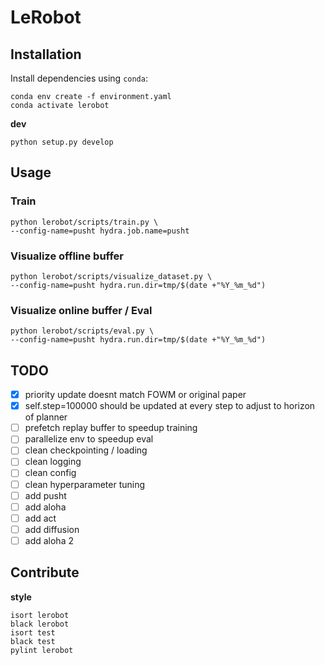# LeRobot

## Installation

Install dependencies using `conda`:

```
conda env create -f environment.yaml
conda activate lerobot
```

**dev**

```
python setup.py develop
```

## Usage


### Train

```
python lerobot/scripts/train.py \
--config-name=pusht hydra.job.name=pusht
```

### Visualize offline buffer

```
python lerobot/scripts/visualize_dataset.py \
--config-name=pusht hydra.run.dir=tmp/$(date +"%Y_%m_%d")
```

### Visualize online buffer / Eval

```
python lerobot/scripts/eval.py \
--config-name=pusht hydra.run.dir=tmp/$(date +"%Y_%m_%d")
```


## TODO

- [x] priority update doesnt match FOWM or original paper
- [x] self.step=100000 should be updated at every step to adjust to horizon of planner
- [ ] prefetch replay buffer to speedup training
- [ ] parallelize env to speedup eval
- [ ] clean checkpointing / loading
- [ ] clean logging
- [ ] clean config
- [ ] clean hyperparameter tuning
- [ ] add pusht
- [ ] add aloha
- [ ] add act
- [ ] add diffusion
- [ ] add aloha 2

## Contribute

**style**
```
isort lerobot
black lerobot
isort test
black test
pylint lerobot
```
